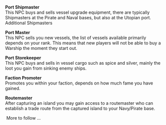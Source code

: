 **Port Shipmaster**  
This NPC buys and sells vessel upgrade equipment, there are typically Shipmasters at the Pirate and Naval bases, but also at the Utopian port. Additional Shipmasters

**Port Master**  
This NPC sells you new vessels, the list of vessels available primarily depends on your rank. This means that new players will not be able to buy a Warship the moment they start out.

**Port Storekeeper**  
This NPC buys and sells in vessel cargo such as spice and silver, mainly the loot you gain from sinking enemy ships.

**Faction Promoter**  
Promotes you within your faction, depends on how much fame you have gained.

**Routemaster**  
After capturing an island you may gain access to a routemaster who can establish a trade route from the captured island to your Navy/Pirate base.

 More to follow ...